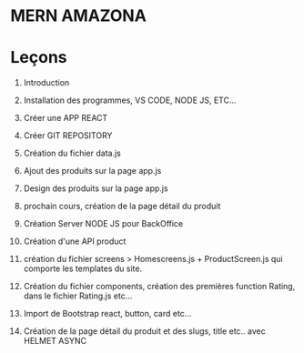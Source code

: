 # MERN AMAZONA

# Leçons

1. Introduction
2. Installation des programmes, VS CODE, NODE JS, ETC...
3. Créer une APP REACT
4. Créer GIT REPOSITORY
5. Création du fichier data.js
6. Ajout des produits sur la page app.js
7. Design des produits sur la page app.js
8. prochain cours, création de la page détail du produit

9. Création Server NODE JS pour BackOffice
10. Création d'une API product
11. création du fichier screens > Homescreens.js + ProductScreen.js
    qui comporte les templates du site.
12. Création du fichier components, création des premières function Rating, dans le fichier Rating.js etc...
13. Import de Bootstrap react, button, card etc...
14. Création de la page détail du produit et des slugs, title etc.. avec HELMET ASYNC
